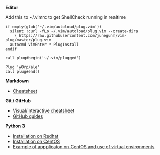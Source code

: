 **Editor**

Add this to ~/.vimrc to get ShellCheck running in realtime

    if empty(glob('~/.vim/autoload/plug.vim'))
      silent !curl -fLo ~/.vim/autoload/plug.vim --create-dirs
        \ https://raw.githubusercontent.com/junegunn/vim-plug/master/plug.vim
      autocmd VimEnter * PlugInstall
    endif

    call plug#begin('~/.vim/plugged')

    Plug 'w0rp/ale'
    call plug#end()

**Markdown**
* [Cheatsheet](https://github.com/adam-p/markdown-here/wiki/Markdown-Cheatsheet)

**Git / GitHub**
* [Visual/interactive cheatsheet](http://ndpsoftware.com/git-cheatsheet.html)
* [GitHub guides](https://guides.github.com) 

**Python 3**

* [Installation on Redhat](https://developers.redhat.com/blog/2018/08/13/install-python3-rhel/)
* [Installation on CentOS](https://linuxize.com/post/how-to-install-python-3-on-centos-7/)
* [Example of appplicaton on CentOS and use of virtual environments](https://linuxize.com/post/install-odoo-11-on-centos-7/)


